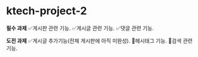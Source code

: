 # ktech-project-2
**필수 과제**
:white_check_mark:게시판 관련 기능.
:white_check_mark:게시글 관련 기능.
:white_check_mark:댓글 관련 기능.

**도전 과제**
:white_check_mark:게시글 추가기능(전체 게시판에 아직 미완성).
:black_square_button:헤시태그 기능.
:black_square_button:검색 관련 기능.

